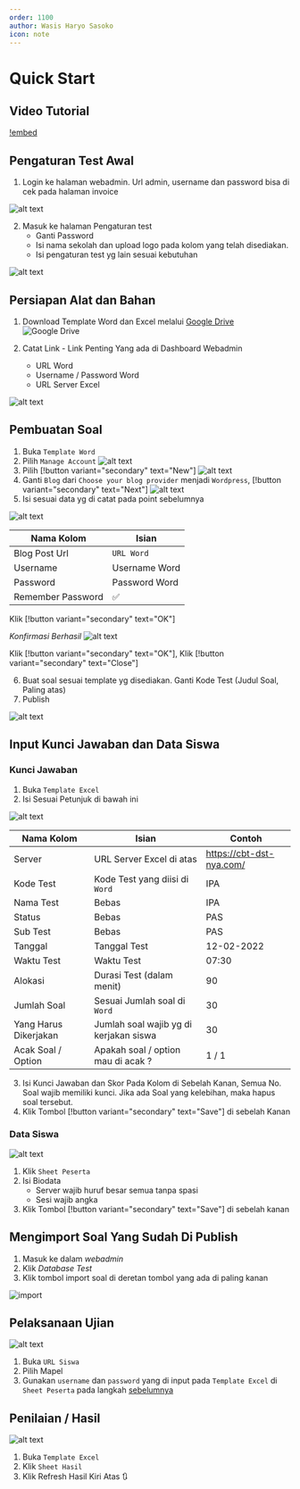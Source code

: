 ```yaml
---
order: 1100
author: Wasis Haryo Sasoko
icon: note 
---
```


# Quick Start

## Video Tutorial

[!embed](https://www.youtube.com/watch?v=rd4PuQIcuTo)

## Pengaturan Test Awal
1. Login ke halaman webadmin. Url admin, username dan password bisa di cek pada halaman invoice

![alt text](../../images/quick-start/image.png)

2. Masuk ke halaman Pengaturan test
    - Ganti Password
    - Isi nama sekolah dan upload logo pada kolom yang telah disediakan.
    - Isi pengaturan test yg lain sesuai kebutuhan

![alt text](../../images/quick-start/image-1.png)    

## Persiapan Alat dan Bahan
1. Download Template Word dan Excel melalui [Google Drive](https://bimasoft.web.id/gdrive/)
![Google Drive](../../images/gdrive.png)

2. Catat Link - Link Penting Yang ada di Dashboard Webadmin
    - URL Word 
    - Username / Password Word
    - URL Server Excel

![alt text](../../images/quick-start/image-2.png)

## Pembuatan Soal
1. Buka `Template Word`
2. Pilih `Manage Account`
![alt text](../../images/quick-start/image-3.png)
3. Pilih [!button variant="secondary" text="New"]
![alt text](../../images/quick-start/image-4.png)
4. Ganti `Blog` dari `Choose your blog provider` menjadi `Wordpress`, [!button variant="secondary" text="Next"]
![alt text](../../images/quick-start/image-5.png)
5. Isi sesuai data yg di catat pada point sebelumnya

![alt text](../../images/quick-start/image-6.png)

Nama Kolom          | Isian
--------------------|------------------------
Blog Post Url       | `URL Word`
Username            | Username Word
Password            | Password Word
Remember Password   | ✅

Klik [!button variant="secondary" text="OK"]

*Konfirmasi Berhasil*
![alt text](../../images/quick-start/image-7.png)

Klik [!button variant="secondary" text="OK"], Klik [!button variant="secondary" text="Close"]

6. Buat soal sesuai template yg disediakan. Ganti Kode Test (Judul Soal, Paling atas)
7. Publish

![alt text](../../images/quick-start/image-8.png)

## Input Kunci Jawaban dan Data Siswa

### Kunci Jawaban

1. Buka `Template Excel`
2. Isi Sesuai Petunjuk di bawah ini

![alt text](../../images/quick-start/image-10.png)

Nama Kolom              | Isian                                     | Contoh 
------------------------|-------------------------------------------|---------------------------
Server                  | URL Server Excel di atas                  | https://cbt-dst-nya.com/
Kode Test               | Kode Test yang diisi di `Word`            | IPA
Nama Test               | Bebas                                     | IPA
Status                  | Bebas                                     | PAS
Sub Test                | Bebas                                     | PAS
Tanggal                 | Tanggal Test                              | 12-02-2022
Waktu Test              | Waktu Test                                | 07:30
Alokasi                 | Durasi Test (dalam menit)                 | 90
Jumlah Soal             | Sesuai Jumlah soal di `Word`              | 30
Yang Harus Dikerjakan   | Jumlah soal wajib yg di kerjakan siswa    | 30 
Acak Soal / Option      | Apakah soal / option mau di acak ?        | 1 / 1


3. Isi Kunci Jawaban dan Skor Pada Kolom di Sebelah Kanan, Semua No. Soal wajib memiliki kunci. Jika ada Soal yang kelebihan, maka hapus soal tersebut.
4. Klik Tombol [!button variant="secondary" text="Save"] di sebelah Kanan

### Data Siswa

![alt text](../../images/quick-start/image-11.png)

1. Klik `Sheet Peserta`
2. Isi Biodata
    - Server wajib huruf besar semua tanpa spasi
    - Sesi wajib angka
3. Klik Tombol [!button variant="secondary" text="Save"] di sebelah kanan

## Mengimport Soal Yang Sudah Di Publish
1. Masuk ke dalam *webadmin*
2. Klik *Database Test*
3. Klik tombol import soal di deretan tombol yang ada di paling kanan

![import](/images/importsoal.png)

## Pelaksanaan Ujian

![alt text](../../images/quick-start/image-12.png)

1. Buka `URL Siswa`
2. Pilih Mapel
3. Gunakan `username` dan `password` yang di input pada `Template Excel` di `Sheet Peserta` pada langkah [sebelumnya](#data-siswa)

## Penilaian / Hasil

![alt text](../../images/quick-start/image-13.png)

1. Buka `Template Excel`
2. Klik `Sheet Hasil`
3. Klik Refresh Hasil Kiri Atas 🔃

